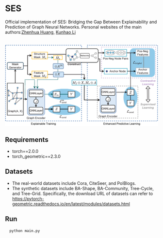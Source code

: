 # SES
Official implementation of SES: Bridging the Gap Between Explainability and Prediction of Graph Neural Networks. Personal websites of the main authors:[Zhenhua Huang](https://zhenhuascut.github.io/), [Kunhao Li](https://preckli.github.io/)<br><br><br>
![SES](https://github.com/PreckLi/SES/blob/main/mainfig.png)
## Requirements
- torch==2.0.0  
- torch_geometric==2.3.0
## Datasets
- The real-world datasets include Cora, CiteSeer, and PolBlogs.  
- The synthetic datasets include BA-Shape, BA-Community, Tree-Cycle, and Tree-Grid.
Specifically, the download URL of datasets can refer to https://pytorch-geometric.readthedocs.io/en/latest/modules/datasets.html
## Run
```
  python main.py
```
